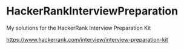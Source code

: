 # HackerRankInterviewPreparation
My solutions for the HackerRank Interview Preparation Kit

https://www.hackerrank.com/interview/interview-preparation-kit
